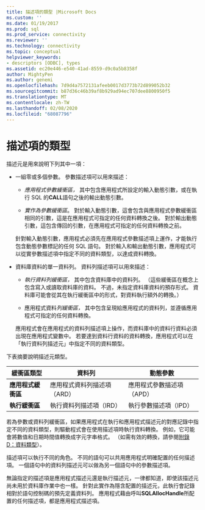 ```yaml
---
title: 描述項的類型 |Microsoft Docs
ms.custom: ''
ms.date: 01/19/2017
ms.prod: sql
ms.prod_service: connectivity
ms.reviewer: ''
ms.technology: connectivity
ms.topic: conceptual
helpviewer_keywords:
- descriptors [ODBC], types
ms.assetid: ec20e446-e540-41ad-8559-d9c0a5b8358f
author: MightyPen
ms.author: genemi
ms.openlocfilehash: 7d9d4a7572131afeeb0017d3773b72d899052b32
ms.sourcegitcommit: b87d36c46b39af8b929ad94ec707dee8800950f5
ms.translationtype: MT
ms.contentlocale: zh-TW
ms.lasthandoff: 02/08/2020
ms.locfileid: "68087796"
---
```

# <a name="types-of-descriptors"></a>描述項的類型
描述元是用來說明下列其中一項：  
  
-   一組零或多個參數。 參數描述項可以用來描述：  
  
    -   *應用程式參數緩衝區，* 其中包含應用程式所設定的輸入動態引數，或在執行 SQL 的**CALL**語句之後的輸出動態引數。  
  
    -   *實作為參數緩衝區*。 對於輸入動態引數，這會包含與應用程式參數緩衝區相同的引數，這是在應用程式可指定的任何資料轉換之後。 對於輸出動態引數，這包含傳回的引數，在應用程式可指定的任何資料轉換之前。  
  
     針對輸入動態引數，應用程式必須先在應用程式參數描述項上運作，才能執行包含動態參數標記的任何 SQL 語句。 對於輸入和輸出動態引數，應用程式可以從實參數描述項中指定不同的資料類型，以達成資料轉換。  
  
-   資料庫資料的單一資料列。 資料列描述項可以用來描述：  
  
    -   *執行資料列緩衝區，* 其中包含資料庫中的資料列。 （這些緩衝區在概念上包含寫入或讀取資料庫的資料。 不過，未指定資料庫資料的預存形式。 資料庫可能會從其在執行緩衝區中的形式，對資料執行額外的轉換。）  
  
    -   應用程式資料*列緩衝區，* 其中包含呈現給應用程式的資料列，並遵循應用程式可指定的任何資料轉換。  
  
     應用程式會在應用程式的資料列描述項上操作，而資料庫中的資料行資料必須出現在應用程式變數中。 若要達到資料行資料的資料轉換，應用程式可以在「執行資料列描述元」中指定不同的資料類型。  
  
 下表摘要說明描述元類型。  
  
|緩衝區類型|資料列|動態參數|  
|-----------------|----------|------------------------|  
|**應用程式緩衝區**|應用程式資料列描述項（ARD）|應用程式參數描述項（APD）|  
|**執行緩衝區**|執行資料列描述項（IRD）|執行參數描述項（IPD）|  
  
 若為參數或資料列緩衝區，如果應用程式在執行和應用程式描述元的對應記錄中指定不同的資料類型，則驅動程式會在使用描述項時執行資料轉換。 例如，它可能會將數值和日期時間值轉換成字元字串格式。 （如需有效的轉換，請參閱[附錄 D：資料類型](../../../odbc/reference/appendixes/appendix-d-data-types.md)）。  
  
 描述項可以執行不同的角色。 不同的語句可以共用應用程式明確配置的任何描述項。 一個語句中的資料列描述元可以做為另一個語句中的參數描述項。  
  
 無論指定的描述項是應用程式描述元還是執行描述元，一律都知道，即使該描述元尚未用於資料庫作業中也一樣。 針對此實作為隱含配置的描述元，此執行會記錄相對於語句控制碼的預先定義資料列。 應用程式藉由呼叫**SQLAllocHandle**所配置的任何描述項，都是應用程式描述項。
